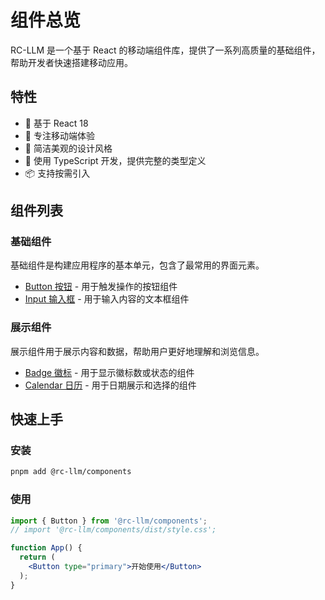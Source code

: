 # 组件总览

RC-LLM 是一个基于 React 的移动端组件库，提供了一系列高质量的基础组件，帮助开发者快速搭建移动应用。

## 特性

- 🚀 基于 React 18
- 📱 专注移动端体验
- 🎨 简洁美观的设计风格
- 💪 使用 TypeScript 开发，提供完整的类型定义
- 📦 支持按需引入

## 组件列表

### 基础组件

基础组件是构建应用程序的基本单元，包含了最常用的界面元素。

- [Button 按钮](/components/button) - 用于触发操作的按钮组件
- [Input 输入框](/components/input) - 用于输入内容的文本框组件

### 展示组件

展示组件用于展示内容和数据，帮助用户更好地理解和浏览信息。

- [Badge 徽标](/components/badge) - 用于显示徽标数或状态的组件
- [Calendar 日历](/components/calendar) - 用于日期展示和选择的组件

## 快速上手

### 安装

```bash
pnpm add @rc-llm/components
```

### 使用

```jsx
import { Button } from '@rc-llm/components';
// import '@rc-llm/components/dist/style.css';

function App() {
  return (
    <Button type="primary">开始使用</Button>
  );
}
```